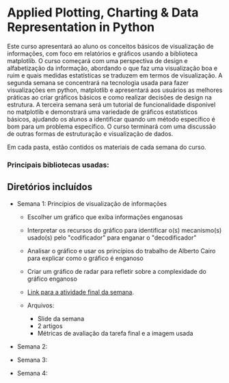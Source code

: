 # Applied Plotting, Charting & Data Representation in Python

Este curso apresentará ao aluno os conceitos básicos de visualização de informações, com foco em relatórios e gráficos usando a biblioteca matplotlib. O curso começará com uma perspectiva de design e alfabetização da informação, abordando o que faz uma visualização boa e ruim e quais medidas estatísticas se traduzem em termos de visualização. A segunda semana se concentrará na tecnologia usada para fazer visualizações em python, matplotlib e apresentará aos usuários as melhores práticas ao criar gráficos básicos e como realizar decisões de design na estrutura. A terceira semana será um tutorial de funcionalidade disponível no matplotlib e demonstrará uma variedade de gráficos estatísticos básicos, ajudando os alunos a identificar quando um método específico é bom para um problema específico. O curso terminará com uma discussão de outras formas de estruturação e visualização de dados.

Em cada pasta, estão contidos os materiais de cada semana do curso.

### Principais bibliotecas usadas:


## Diretórios incluídos


* Semana 1: Princípios de visualização de informações
  * Escolher um gráfico que exiba informações enganosas
  * Interpretar os recursos do gráfico para identificar o(s) mecanismo(s) usado(s) pelo "codificador" para enganar o "decodificador"
  * Analisar o gráfico e usar os princípios do trabalho de Alberto Cairo para explicar como o gráfico é enganoso
  * Criar um gráfico de radar para refletir sobre a complexidade do gráfico enganoso
  
  * [Link para a atividade final da semana](https://www.coursera.org/learn/python-plotting/peer/KOk5G/graphics-lies-misleading-visuals/review/Y8NRQz2JEeqcYwq_W3tDAw).
  * Arquivos:
     * Slide da semana
     * 2 artigos 
     * Métricas de avaliação da tarefa final e a imagem usada

* Semana 2:
  

* Semana 3: 
  

* Semana 4:
  


